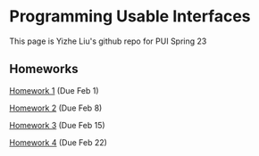 # Programming Usable Interfaces

This page is Yizhe Liu's github repo for PUI Spring 23

## Homeworks

[Homework 1](./homework-materials/HW1/) (Due Feb 1)

[Homework 2](./homework-materials/HW2/) (Due Feb 8)

[Homework 3](./homework-materials/HW3/) (Due Feb 15)

[Homework 4](./homework-materials/HW4/) (Due Feb 22)
